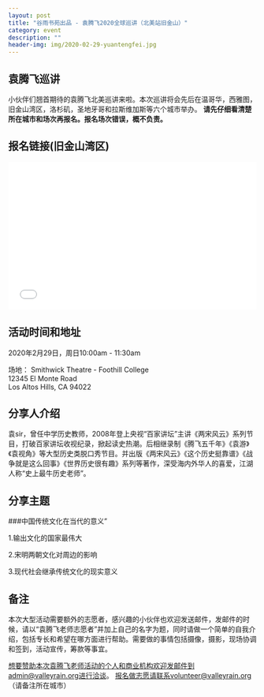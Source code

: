 ```yaml
---
layout: post
title: "谷雨书苑出品 - 袁腾飞2020全球巡讲（北美站旧金山）"
category: event
description: ""
header-img: img/2020-02-29-yuantengfei.jpg
---
```


## 袁腾飞巡讲

小伙伴们翘首期待的袁腾飞北美巡讲来啦。本次巡讲将会先后在温哥华，西雅图，旧金山湾区，洛杉矶，圣地牙哥和拉斯维加斯等六个城市举办。
<b>请先仔细看清楚所在城市和场次再报名。报名场次错误，概不负责。</b>


## 报名链接(旧金山湾区)

<div style="width:100%; text-align:left;" ><iframe src="//eventbrite.com/tickets-external?eid=88201985513&ref=etckt" frameborder="0" height="300" width="100%" vspace="0" hspace="0" marginheight="5" marginwidth="5" scrolling="auto" allowtransparency="true"></iframe></div>

## 活动时间和地址

2020年2月29日，周日10:00am - 11:30am

场地：
Smithwick Theatre - Foothill College  
12345 El Monte Road  
Los Altos Hills, CA 94022

## 分享人介绍
袁sir，曾任中学历史教师，2008年登上央视“百家讲坛”主讲《两宋风云》系列节目，打破百家讲坛收视纪录，掀起读史热潮。后相继录制《腾飞五千年》《袁游》《袁视角》等大型历史类脱口秀节目。并出版《两宋风云》《这个历史挺靠谱》《战争就是这么回事》《世界历史很有趣》系列等著作，深受海内外华人的喜爱，江湖人称“史上最牛历史老师”。

## 分享主题

###中国传统文化在当代的意义”  

1.输出文化的国家最伟大

2.宋明两朝文化对周边的影响

3.现代社会继承传统文化的现实意义

## 备注
本次大型活动需要额外的志愿者，感兴趣的小伙伴也欢迎发送邮件，发邮件的时候，请以“袁腾飞老师志愿者”并加上自己的名字为题，同时请做一个简单的自我介绍，包括专长和希望在哪方面进行帮助。需要做的事情包括摄像，摄影，现场协调和签到，活动宣传，筹款等事宜。  

想要赞助本次袁腾飞老师活动的个人和商业机构欢迎发邮件到admin@valleyrain.org进行洽谈。
报名做志愿请联系volunteer@valleyrain.org（请备注所在城市）

